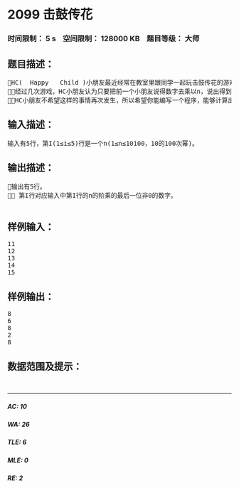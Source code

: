 # 2099 击鼓传花   
### 时间限制： 5 s&nbsp;&nbsp;&nbsp;&nbsp;空间限制： 128000 KB&nbsp;&nbsp;&nbsp;&nbsp;题目等级： 大师  
## 题目描述：  

<pre>
HC(  Happy   Child )小朋友最近经常在教室里跟同学一起玩击鼓传花的游戏，规则是第n个拿到花的小朋友必须说出n!最后一位非0 的数字，如此循环游戏，如果谁讲错了就得罚唱一支歌曲。
经过几次游戏，HC小朋友认为只要把前一个小朋友说得数字去乘以n，说出得到的数的最后一位非0的数字就可以了，可惜HC小朋友这次轮到了第15个，结果被罚了唱歌(应该是8，但是HC小朋友却说了3)。
HC小朋友不希望这样的事情再次发生，所以希望你能编写一个程序，能够计算出n!的最后一位非0的数字。
</pre>
  
  
## 输入描述：  

<pre>
输入有5行，第I(1≤i≤5)行是一个n(1≤n≤10100，10的100次幂)。
</pre>
  
  
## 输出描述：  

<pre>
输出有5行。
 第I行对应输入中第I行的n的阶乘的最后一位非0的数字。
 
</pre>
  
  
## 样例输入：  

<pre>
11
12
13
14
15
</pre>
  
  
## 样例输出：  

<pre>
8
6
8
2
8
</pre>
  
  
## 数据范围及提示：  

<pre>
   
</pre>
  
  
***  

##### AC: 10  
##### WA: 26  
##### TLE: 6  
##### MLE: 0  
##### RE: 2  
